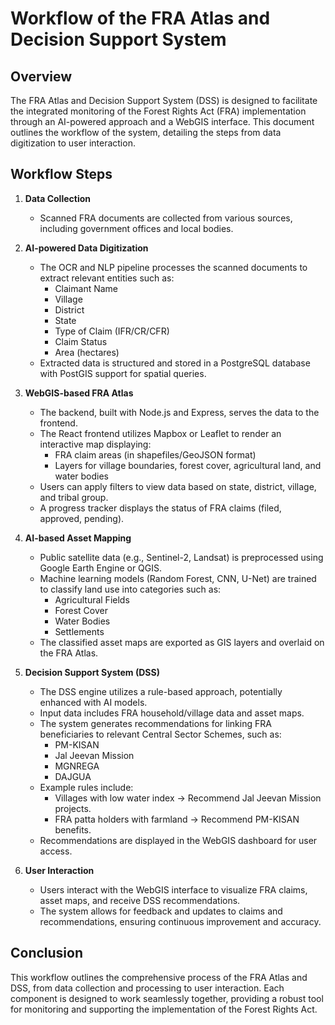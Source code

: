 # Workflow of the FRA Atlas and Decision Support System

## Overview
The FRA Atlas and Decision Support System (DSS) is designed to facilitate the integrated monitoring of the Forest Rights Act (FRA) implementation through an AI-powered approach and a WebGIS interface. This document outlines the workflow of the system, detailing the steps from data digitization to user interaction.

## Workflow Steps

1. **Data Collection**
   - Scanned FRA documents are collected from various sources, including government offices and local bodies.

2. **AI-powered Data Digitization**
   - The OCR and NLP pipeline processes the scanned documents to extract relevant entities such as:
     - Claimant Name
     - Village
     - District
     - State
     - Type of Claim (IFR/CR/CFR)
     - Claim Status
     - Area (hectares)
   - Extracted data is structured and stored in a PostgreSQL database with PostGIS support for spatial queries.

3. **WebGIS-based FRA Atlas**
   - The backend, built with Node.js and Express, serves the data to the frontend.
   - The React frontend utilizes Mapbox or Leaflet to render an interactive map displaying:
     - FRA claim areas (in shapefiles/GeoJSON format)
     - Layers for village boundaries, forest cover, agricultural land, and water bodies
   - Users can apply filters to view data based on state, district, village, and tribal group.
   - A progress tracker displays the status of FRA claims (filed, approved, pending).

4. **AI-based Asset Mapping**
   - Public satellite data (e.g., Sentinel-2, Landsat) is preprocessed using Google Earth Engine or QGIS.
   - Machine learning models (Random Forest, CNN, U-Net) are trained to classify land use into categories such as:
     - Agricultural Fields
     - Forest Cover
     - Water Bodies
     - Settlements
   - The classified asset maps are exported as GIS layers and overlaid on the FRA Atlas.

5. **Decision Support System (DSS)**
   - The DSS engine utilizes a rule-based approach, potentially enhanced with AI models.
   - Input data includes FRA household/village data and asset maps.
   - The system generates recommendations for linking FRA beneficiaries to relevant Central Sector Schemes, such as:
     - PM-KISAN
     - Jal Jeevan Mission
     - MGNREGA
     - DAJGUA
   - Example rules include:
     - Villages with low water index → Recommend Jal Jeevan Mission projects.
     - FRA patta holders with farmland → Recommend PM-KISAN benefits.
   - Recommendations are displayed in the WebGIS dashboard for user access.

6. **User Interaction**
   - Users interact with the WebGIS interface to visualize FRA claims, asset maps, and receive DSS recommendations.
   - The system allows for feedback and updates to claims and recommendations, ensuring continuous improvement and accuracy.

## Conclusion
This workflow outlines the comprehensive process of the FRA Atlas and DSS, from data collection and processing to user interaction. Each component is designed to work seamlessly together, providing a robust tool for monitoring and supporting the implementation of the Forest Rights Act.